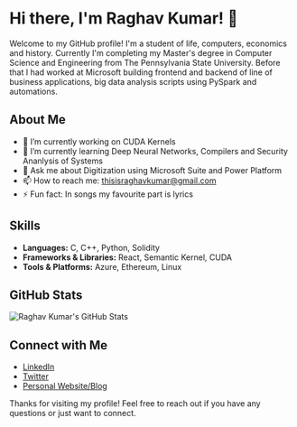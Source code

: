 # Hi there, I'm Raghav Kumar! 👋

Welcome to my GitHub profile! I'm a student of life, computers, economics and history. Currently I'm completing my Master's degree in Computer Science and Engineering from The Pennsylvania State University. Before that I had worked at Microsoft building frontend and backend of line of business applications, big data analysis scripts using PySpark and automations.

## About Me

- 🔭 I’m currently working on CUDA Kernels
- 🌱 I’m currently learning Deep Neural Networks, Compilers and Security Ananlysis of Systems
- 💬 Ask me about Digitization using Microsoft Suite and Power Platform
- 📫 How to reach me: thisisraghavkumar@gmail.com
- ⚡ Fun fact: In songs my favourite part is lyrics

## Skills

- **Languages:** C, C++, Python, Solidity
- **Frameworks & Libraries:** React, Semantic Kernel, CUDA
- **Tools & Platforms:** Azure, Ethereum, Linux

## GitHub Stats

![Raghav Kumar's GitHub Stats](https://github-readme-stats.vercel.app/api?username=thisisraghavkumar&show_icons=true)

## Connect with Me

- [LinkedIn](https://www.linkedin.com/in/raghav-kumar-79b002135/)
- [Twitter](https://x.com/thenameisRaghav)
- [Personal Website/Blog](https://thisisraghavkumar.github.io/)

Thanks for visiting my profile! Feel free to reach out if you have any questions or just want to connect.
